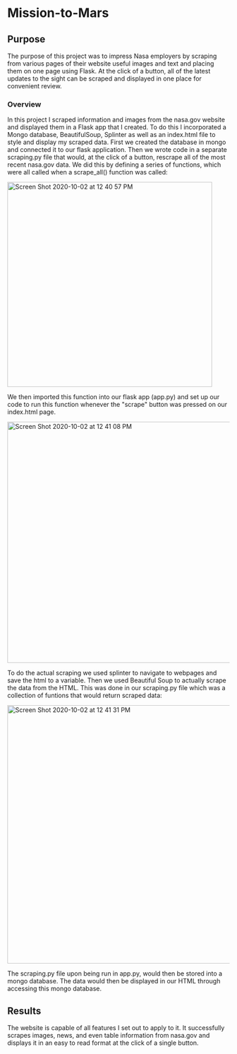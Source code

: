 # Mission-to-Mars

## Purpose
The purpose of this project was to impress Nasa employers by scraping from various pages of their website useful images and text and placing them on one page using Flask. At the click of a button, all of the latest updates to the sight can be scraped and displayed in one place for convenient review.

### Overview
In this project I scraped information and images from the nasa.gov website and displayed them in a Flask app that I created. To do this I incorporated a Mongo database, BeautifulSoup, Splinter as well as an index.html file to style and display my scraped data. First we created the database in mongo and connected it to our flask application. Then we wrote code in a separate scraping.py file that would, at the click of a button, rescrape all of the most recent nasa.gov data. We did this by defining a series of functions, which were all called when a scrape_all() function was called:

<img width="464" alt="Screen Shot 2020-10-02 at 12 40 57 PM" src="https://user-images.githubusercontent.com/66881241/94963731-6da03000-04ad-11eb-849a-5b07452083fd.png">

We then imported this function into our flask app (app.py) and set up our code to run this function whenever the "scrape" button was pressed on our index.html page.

<img width="546" alt="Screen Shot 2020-10-02 at 12 41 08 PM" src="https://user-images.githubusercontent.com/66881241/94963728-6b3dd600-04ad-11eb-965a-90dd3ef74e1c.png">


To do the actual scraping we used splinter to navigate to webpages and save the html to a variable. Then we used Beautiful Soup to actually scrape the data from the HTML. This was done in our scraping.py file which was a collection of funtions that would return scraped data:

<img width="585" alt="Screen Shot 2020-10-02 at 12 41 31 PM" src="https://user-images.githubusercontent.com/66881241/94963721-6842e580-04ad-11eb-9ba1-d755c4aa1d6c.png">

The scraping.py file upon being run in app.py, would then be stored into a mongo database. The data would then be displayed in our HTML through accessing this mongo database.

## Results
The website is capable of all features I set out to apply to it. It successfully scrapes images, news, and even table information from nasa.gov and displays it in an easy to read format at the click of a single button.

